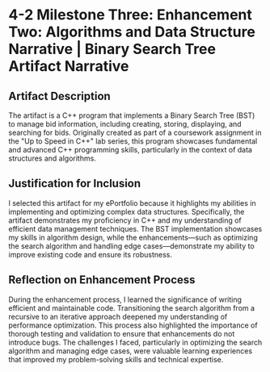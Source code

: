 # 4-2 Milestone Three: Enhancement Two: Algorithms and Data Structure Narrative | Binary Search Tree Artifact Narrative

## Artifact Description

The artifact is a C++ program that implements a Binary Search Tree (BST) to manage bid information, including creating, storing, displaying, and searching for bids. Originally created as part of a coursework assignment in the "Up to Speed in C++" lab series, this program showcases fundamental and advanced C++ programming skills, particularly in the context of data structures and algorithms.

## Justification for Inclusion

I selected this artifact for my ePortfolio because it highlights my abilities in implementing and optimizing complex data structures. Specifically, the artifact demonstrates my proficiency in C++ and my understanding of efficient data management techniques. The BST implementation showcases my skills in algorithm design, while the enhancements—such as optimizing the search algorithm and handling edge cases—demonstrate my ability to improve existing code and ensure its robustness.

## Reflection on Enhancement Process

During the enhancement process, I learned the significance of writing efficient and maintainable code. Transitioning the search algorithm from a recursive to an iterative approach deepened my understanding of performance optimization. This process also highlighted the importance of thorough testing and validation to ensure that enhancements do not introduce bugs. The challenges I faced, particularly in optimizing the search algorithm and managing edge cases, were valuable learning experiences that improved my problem-solving skills and technical expertise.
